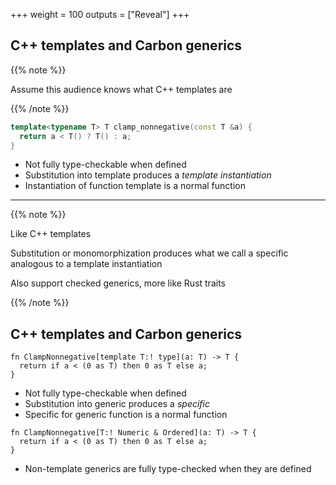+++
weight = 100
outputs = ["Reveal"]
+++

## C++ templates and Carbon generics

{{% note %}}

Assume this audience knows what C++ templates are

{{% /note %}}

```cpp
template<typename T> T clamp_nonnegative(const T &a) {
  return a < T() ? T() : a;
}
```

<div class="fragment">

- Not fully type-checkable when defined
- Substitution into template produces a *template instantiation*
- Instantiation of function template is a normal function

</div>

---

{{% note %}}

Like C++ templates

Substitution or monomorphization produces what we call a specific analogous to a template instantiation

Also support checked generics, more like Rust traits

{{% /note %}}

## C++ templates and Carbon generics

```carbon
fn ClampNonnegative[template T:! type](a: T) -> T {
  return if a < (0 as T) then 0 as T else a;
}
```

<div class="fragment">

- Not fully type-checkable when defined
- Substitution into generic produces a *specific*
- Specific for generic function is a normal function

</div><div class="fragment">

```carbon
fn ClampNonnegative[T:! Numeric & Ordered](a: T) -> T {
  return if a < (0 as T) then 0 as T else a;
}
```

- Non-template generics are fully type-checked when they are defined

</div>

<!--

## Generics

```cpp
template<Comparable T> T min(T a, T b) { return a < b ? a : b; }
```

Region of code parameterized at compile time

* Function, class, etc.

<div class="fragment">

In some languages, can type-check and type-erase at compile time

* Examples: Java, Haskell
* ❌ not the subject of this talk ❌

</div>

<div class="fragment">

Focus: frontend must generate different code for each instance

- C++ templates
- Rust generics
- Carbon generics

</div>

---

## Instances of generics

```cpp
auto *function_pointer = &min<int>;
```

Instances formed by substituting arguments into generic

- C++: template specialization
- Carbon: specific

<div class="fragment">

Instance behaves like non-generic entity

```cpp
// min<int> is a normal function
int k = min<int>(1, 2);
```

</div>

-->